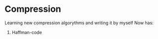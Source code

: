 # Compression
Learning new compression algorythms and writing it by myself
Now has:
1) Haffman-code
